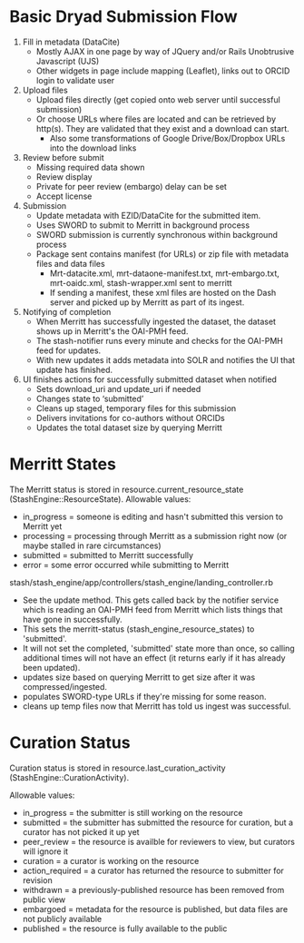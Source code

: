 Basic Dryad Submission Flow
=============================

1. Fill in metadata (DataCite)
    * Mostly AJAX in one page by way of JQuery and/or Rails Unobtrusive Javascript (UJS)
    * Other widgets in page include mapping (Leaflet), links out to ORCID login to validate user
2. Upload files
    * Upload files directly (get copied onto web server until successful submission)
    * Or choose URLs where files are located and can be retrieved by http(s).  They are validated that they exist and a download can start.
      * Also some transformations of Google Drive/Box/Dropbox URLs into the download links
3. Review before submit
    * Missing required data shown
    * Review display
    * Private for peer review (embargo) delay can be set
    * Accept license
4. Submission
    * Update metadata with EZID/DataCite for the submitted item.
    * Uses SWORD to submit to Merritt in background process
    * SWORD submission is currently synchronous within background process
    * Package sent contains manifest (for URLs) or zip file with metadata files and data files
      * Mrt-datacite.xml, mrt-dataone-manifest.txt, mrt-embargo.txt, mrt-oaidc.xml, stash-wrapper.xml sent to merritt
      * If sending a manifest, these xml files are hosted on the Dash server and picked up by Merritt as part of its ingest.
5. Notifying of completion
    * When Merritt has successfully ingested the dataset, the dataset
      shows up in Merritt's the OAI-PMH feed.
    * The stash-notifier runs every minute and checks for the
      OAI-PMH feed for updates.
    * With new updates it adds metadata into SOLR and notifies the UI that update has finished.
6. UI finishes actions for successfully submitted dataset when notified
    * Sets download_uri and update_uri if needed
    * Changes state to ‘submitted’
    * Cleans up staged, temporary files for this submission
    * Delivers invitations for co-authors without ORCIDs
    * Updates the total dataset size by querying Merritt


Merritt States
=================

The Merritt status is stored in resource.current_resource_state (StashEngine::ResourceState).
Allowable values:
- in_progress = someone is editing and hasn't submitted this version to Merritt yet
- processing = processing through Merritt as a submission right now (or maybe stalled in rare circumstances)
- submitted = submitted to Merritt successfully
- error = some error occurred while submitting to Merritt

stash/stash_engine/app/controllers/stash_engine/landing_controller.rb
- See the update method. This gets called back by the notifier service
  which is reading an OAI-PMH feed from Merritt which lists things that
  have gone in successfully.  
- This sets the merritt-status (stash_engine_resource_states) to 'submitted'.
- It will not set the completed, 'submitted' state more than once, so
  calling additional times will not have an effect (it returns early if
  it has already been updated). 
- updates size based on querying Merritt to get size after it was compressed/ingested.
- populates SWORD-type URLs if they're missing for some reason.
- cleans up temp files now that Merritt has told us ingest was successful.

Curation Status
=====================

Curation status is stored in resource.last_curation_activity (StashEngine::CurationActivity).

Allowable values:
- in_progress = the submitter is still working on the resource
- submitted = the submitter has submitted the resource for curation, but a curator has not picked it up yet
- peer_review = the resource is availble for reviewers to view, but curators will ignore it
- curation = a curator is working on the resource
- action_required = a curator has returned the resource to submitter for revision
- withdrawn = a previously-published resource has been removed from public view
- embargoed = metadata for the resource is published, but data files are not publicly available
- published = the resource is fully available to the public

